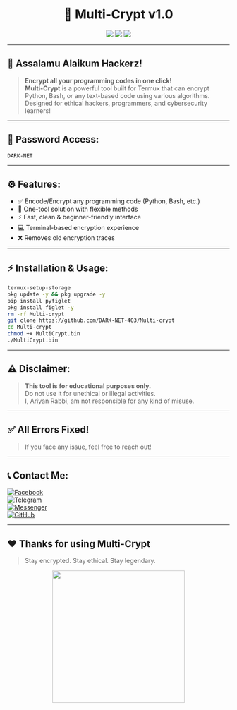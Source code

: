 
<h1 align="center">🔐 Multi-Crypt v1.0</h1>
<p align="center">
  <img src="https://img.shields.io/badge/Platform-Termux-blue?style=for-the-badge&logo=gnu-bash" />
  <img src="https://img.shields.io/badge/Author-Ariyan%20Rabbi-green?style=for-the-badge&logo=hackaday" />
  <img src="https://img.shields.io/badge/Status-Stable-brightgreen?style=for-the-badge&logo=github" />
</p>

---

## 🕌 Assalamu Alaikum Hackerz!

> **Encrypt all your programming codes in one click!**  
> **Multi-Crypt** is a powerful tool built for Termux that can encrypt Python, Bash, or any text-based code using various algorithms.  
> Designed for ethical hackers, programmers, and cybersecurity learners!

---

## 🔑 Password Access:
```bash
DARK-NET
```

---

## ⚙️ Features:
- ✅ Encode/Encrypt any programming code (Python, Bash, etc.)  
- 🔐 One-tool solution with flexible methods  
- ⚡ Fast, clean & beginner-friendly interface  
- 💻 Terminal-based encryption experience  
- ❌ Removes old encryption traces

---

## ⚡ Installation & Usage:

```bash
termux-setup-storage
pkg update -y && pkg upgrade -y
pip install pyfiglet
pkg install figlet -y
rm -rf Multi-crypt
git clone https://github.com/DARK-NET-403/Multi-crypt
cd Multi-crypt
chmod +x MultiCrypt.bin
./MultiCrypt.bin
```

---

## ⚠️ Disclaimer:

> **This tool is for educational purposes only.**  
> Do not use it for unethical or illegal activities.  
> I, Ariyan Rabbi, am not responsible for any kind of misuse.

---

## ✅ All Errors Fixed!
> If you face any issue, feel free to reach out!

---

## 📞 Contact Me:

[![Facebook](https://img.shields.io/badge/Facebook-Profile-1877F2?style=for-the-badge&logo=facebook&logoColor=white)](https://www.facebook.com/share/1FiCkCecyD/)  
[![Telegram](https://img.shields.io/badge/Telegram-Message-2CA5E0?style=for-the-badge&logo=telegram&logoColor=white)](https://t.me/DARK_NET_403)  
[![Messenger](https://img.shields.io/badge/Messenger-Chat-0078FF?style=for-the-badge&logo=messenger&logoColor=white)](https://m.me/DARK.NET.403)  
[![GitHub](https://img.shields.io/badge/GitHub-Repo-181717?style=for-the-badge&logo=github&logoColor=white)](https://github.com/DARK-NET-403)

---

## ❤️ Thanks for using **Multi-Crypt**
> Stay encrypted. Stay ethical. Stay legendary.

<p align="center">
  <img src="https://media.tenor.com/2uyENRmiUt0AAAAC/coding.gif" width="300px"/>
</p>

